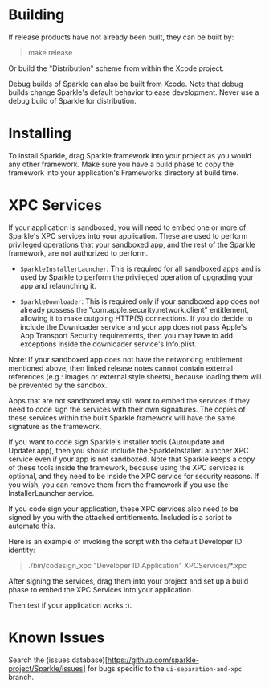 # Building

If release products have not already been built, they can be built by:

> make release

Or build the "Distribution" scheme from within the Xcode project.

Debug builds of Sparkle can also be built from Xcode. Note that debug builds change Sparkle's default behavior to ease development. Never use a debug build of Sparkle for distribution.

# Installing

To install Sparkle, drag Sparkle.framework into your project as you would any other framework. Make sure you have a build phase to copy the framework into your application's Frameworks directory at build time.

# XPC Services

If your application is sandboxed, you will need to embed one or more of Sparkle's XPC services into your application. These are used to perform privileged operations that your sandboxed app, and the rest of the Sparkle framework, are not authorized to perform.

* `SparkleInstallerLauncher`: This is required for all sandboxed apps and is used by Sparkle to perform the privileged operation of upgrading your app and relaunching it.

* `SparkleDownloader`: This is required only if your sandboxed app does not already possess the "com.apple.security.network.client" entitlement, allowing it to make outgoing HTTP(S) connections. If you do decide to include the Downloader service and your app does not pass Apple's App Transport Security requirements, then you may have to add exceptions inside the downloader service's Info.plist.

Note: If your sandboxed app does not have the networking entitlement mentioned above, then linked release notes cannot contain external references (e.g.: images or external style sheets), because loading them will be prevented by the sandbox.

Apps that are not sandboxed may still want to embed the services if they need to code sign the services with their own signatures. The copies of these services within the built Sparkle framework will have the same signature as the framework.

If you want to code sign Sparkle's installer tools (Autoupdate and Updater.app), then you should include the SparkleInstallerLauncher XPC service even if your app is not sandboxed. Note that Sparkle keeps a copy of these tools inside the framework, because using the XPC services is optional, and they need to be inside the XPC service for security reasons. If you wish, you can remove them from the framework if you use the InstallerLauncher service.

If you code sign your application, these XPC services also need to be signed by you with the attached entitlements. Included is a script to automate this.

Here is an example of invoking the script with the default Developer ID identity:

> ./bin/codesign_xpc "Developer ID Application" XPCServices/*.xpc

After signing the services, drag them into your project and set up a build phase to embed the XPC Services into your application.

Then test if your application works :).

# Known Issues

Search the (issues database)[https://github.com/sparkle-project/Sparkle/issues] for bugs specific to the `ui-separation-and-xpc` branch.
